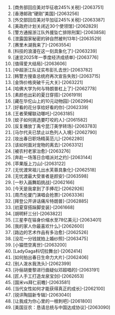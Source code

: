
1. [商务部回应美对华征收245%关税]-[2063751]
1. [香港邮政“硬刚”美国]-[2063256]
1. [外交部回应美对华加征245%关税]-[2063387]
1. [美政府计划关闭近30个使领馆]-[2062829]
1. [警方通报浙江队外援坠亡排除刑案]-[2063858]
1. [泄露国家秘密的钟自然被判13年]-[2063529]
1. [赛里木湖我来了]-[2063554]
1. [科技的浪漫在这一刻具象化了]-[2063239]
1. [速览2025年一季度经济成绩单]-[2063776]
1. [值得爱大结局]-[2063606]
1. [中超浙江队证实布彭扎去世]-[2063782]
1. [韩警方搜查总统府再次宣告失败]-[2063715]
1. [金饰价格突破千元大关]-[2063221]
1. [哈佛大学为何与特朗普杠上了]-[2062778]
1. [素颜也出彩的夏日穿搭]-[2061919]
1. [藏在华佗山上的10元动物园]-[2062994]
1. [好看的花分享给好看的你]-[2062339]
1. [王者荣耀联动哪吒]-[2063185]
1. [蚊子如何挑选要叮咬的人]-[2061582]
1. [反复播放丁禹兮昆汀美学转场]-[2063783]
1. [马尔代夫已禁止以色列人入境]-[2062790]
1. [妆出春日职场精英范儿]-[2062280]
1. [该如何面对宠物的离去]-[2063312]
1. [被农村老家治愈]-[2063276]
1. [奔赴一场落日合唱派对之约]-[2063144]
1. [苹果版上刀山]-[2063122]
1. [无忧渡宋祖儿出水芙蓉具象化]-[2062518]
1. [无忧渡最大受害者是颜安]-[2063598]
1. [一秒入画舞蹈挑战]-[2062166]
1. [今天是我拿到了手捧花]-[2062926]
1. [周杰伦厦门演唱会抢票]-[2063336]
1. [拜登公开讲话痛斥特朗普]-[2062885]
1. [初夏穿搭跺脚变装]-[2061668]
1. [胡明轩三分]-[2063822]
1. [三星李在镕身价缩水至78亿美元]-[2063401]
1. [我的家人你最喜欢什么]-[2062600]
1. [路边的艺术作品有多治愈]-[2062526]
1. [没花一分钱就拍上婚纱照]-[2063475]
1. [小猫悟空离世]-[2063200]
1. [LadyGaga科切拉舞台]-[2062414]
1. [如何拍出春日生命力大片]-[2062406]
1. [别人泼水我洗头]-[2062399]
1. [孙俪胡曼黎进行曲疑似邓超唱的]-[2063191]
1. [匠人手工打造龙泉宝剑]-[2062653]
1. [国米vs拜仁前瞻]-[2063581]
1. [当代女性如何才能获得真正的成长]-[2062100]
1. [锐评陶喆新专辑]-[2063040]
1. [让我成为你心里的一根刺吧]-[2061800]
1. [美国豆农：恳请总统与中国达成协议]-[2063090]